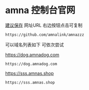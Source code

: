 # amna 控制台官网

[建议保存](https://github.com/amnalink/amnazzz)
 网址URL 右边按钮点击可复制
 
```text
https://github.com/amnalink/amnazzz
```

可以域名列表如下 可依次尝试

https://dog.amnadog.com

```text
https://dog.amnadog.com
```


https://sss.amnas.shop

```text
https://sss.amnas.shop
```




